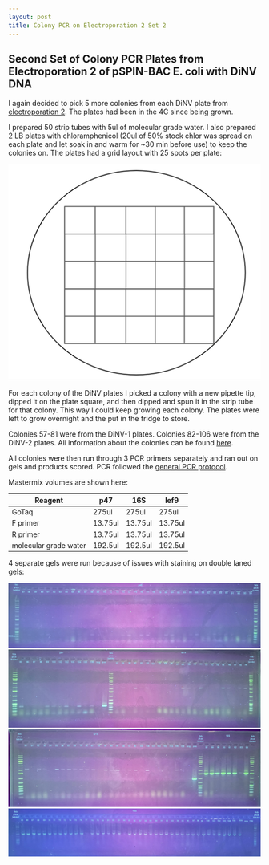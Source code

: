 ```yaml
---
layout: post
title: Colony PCR on Electroporation 2 Set 2
---
```


## Second Set of Colony PCR  Plates from Electroporation 2 of pSPIN-BAC E. coli with DiNV DNA 

I again decided to pick 5 more colonies from each DiNV plate from [electroporation 2](https://meschedl.github.io/Unckless-Lab-Notebook-Maggie/2024/02/05/electro-DiNV-DNA-2.html). The plates had been in the 4C since being grown.

I prepared 50 strip tubes with 5ul of molecular grade water. I also prepared 2 LB plates with chloramphenicol (20ul of 50% stock chlor was spread on each plate and let soak in and warm for ~30 min before use) to keep the colonies on. The plates had a grid layout with 25 spots per plate:

![](https://raw.githubusercontent.com/meschedl/Unckless-Lab-Notebook-Maggie/master/images/plate_square.png)

For each colony of the DiNV plates I picked a colony with a new pipette tip, dipped it on the plate square, and then dipped and spun it in the strip tube for that colony. This way I could keep growing each colony. The plates were left to grow overnight and the put in the fridge to store. 

Colonies 57-81 were from the DiNV-1 plates. Colonies 82-106 were from the DiNV-2 plates. All information about the colonies can be found [here](https://docs.google.com/spreadsheets/d/10bIOcGiGOEq-CnrpFV6pnzy-1kQTJCmN1zR0gOnc1EM/edit#gid=0). 

All colonies were then run through 3 PCR primers separately and ran out on gels and products scored. PCR followed the [general PCR protocol](https://github.com/meschedl/Unckless_Lab_Resources/blob/main/protocols/PCR_protocol_general.md). 

Mastermix volumes are shown here:

|Reagent|p47|16S|lef9|
|---|---|---|---|
|GoTaq|275ul|275ul|275ul|
|F primer|13.75ul|13.75ul|13.75ul|
|R primer|13.75ul|13.75ul|13.75ul|
|molecular grade water|192.5ul|192.5ul|192.5ul|

4 separate gels were run because of issues with staining on double laned gels:

![](https://raw.githubusercontent.com/meschedl/Unckless-Lab-Notebook-Maggie/master/images/20240209-gel-1.jpeg)
![](https://raw.githubusercontent.com/meschedl/Unckless-Lab-Notebook-Maggie/master/images/20240209-gel-2.jpeg)
![](https://raw.githubusercontent.com/meschedl/Unckless-Lab-Notebook-Maggie/master/images/20240209-gel-3.jpeg)
![](https://raw.githubusercontent.com/meschedl/Unckless-Lab-Notebook-Maggie/master/images/20240209-gel-4.jpeg)
